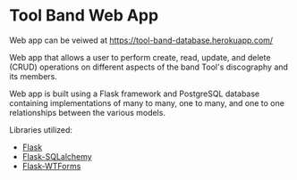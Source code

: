 # Tool Band Web App

Web app can be veiwed at
https://tool-band-database.herokuapp.com/

Web app that allows a user to perform create, read, update, and delete (CRUD) operations on different aspects of the band Tool's discography and its members. 

Web app is built using a Flask framework and PostgreSQL database containing implementations of many to many, one to many, and one to one relationships between the various models.

Libraries utilized:
* [Flask](https://flask.palletsprojects.com/en/1.1.x/ "Flask")
* [Flask-SQLalchemy](https://flask-sqlalchemy.palletsprojects.com/en/2.x/ "Flask-SQLalchemy")
* [Flask-WTForms](https://flask-wtf.readthedocs.io/en/stable/ "Flask-WTF")
